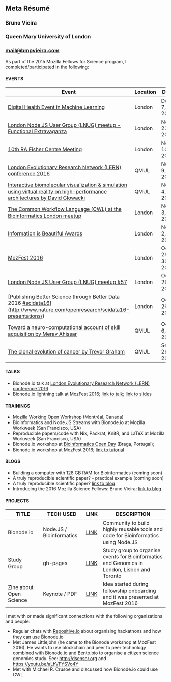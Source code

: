 ## Meta Résumé

### Bruno Vieira
### Queen Mary University of London
### mail@bmpvieira.com

As part of the 2015 Mozilla Fellows for Science program, I completed/participated in the following:

#### EVENTS

Event | Location | Date | Role
----- | -------- | ---- | -----
[Digital Health Event in Machine Learning](http://innovatemedtec.com/events/digital-health-event-in-machine-learning/tab_speakers) | London | Dec 7, 2016 | Attendee
[London Node.JS User Group (LNUG) meetup - Functional Extravaganza](https://www.meetup.com/london-nodejs/events/231423559/) | London | Nov 23, 2016 | Attendee
[10th RA Fisher Centre Meeting](https://www.eventbrite.co.uk/e/10th-ra-fisher-centre-meeting-tickets-28249725690) | London | Nov 10, 2016 | Attendee
[London Evolutionary Research Network (LERN) conference 2016](https://londonevolution.org/2016/10/13/lern-conference-2016/) | QMUL | Nov 9, 2016 | Speaker
[Interactive biomolecular visualization & simulation using virtual reality on high-performance architectures by David Glowacki](https://goo.gl/photos/jhsrNHkxFL96VF9o6) | QMUL | Nov 4, 2016 | Attendee
[The Common Workflow Language (CWL) at the Bioinformatics London meetup](https://www.meetup.com/Bioinformatics-London/events/234989393/) | London | Nov 3, 2016 | Attendee
[Information is Beautiful Awards](http://www.informationisbeautifulawards.com/awards/2016) | London | Nov 2, 2016 | Attendee
[MozFest 2016](https://mozillafestival.org) | London | Oct 28-30, 2016 | Speaker
[London Node.JS User Group (LNUG) meetup #57](http://www.meetup.com/london-nodejs/events/231423549/) | London | Oct 26, 2016 | Attendee
[Publishing Better Science through Better Data 2016 [#scidata16](https://twitter.com/#scidata16)](http://www.nature.com/openresearch/scidata16-presentations/) | London | Oct 26, 2016 | Attendee
[Toward a neuro-computational account of skill acquisition by Merav Ahissar](https://goo.gl/photos/ve5UTmdVo3JWKkXQ6) | QMUL | Oct 6, 2016 | Attendee
[The clonal evolution of cancer by Trevor Graham](https://goo.gl/photos/oXAmXy6p8stGvTec6) | QMUL | Sep 29, 2016 | Attendee

#### TALKS
* Bionode.io talk at [London Evolutionary Research Network (LERN) conference 2016](https://londonevolution.org/2016/10/13/lern-conference-2016/)
* Bionode.io lightning talk at MozFest 2016; [link to talk](https://youtu.be/S4NP-wnWMss); [link to slides](https://github.com/bmpvieira/fellows-class-2016/tree/master/bruno/MozFest/lightning-talk)

#### TRAININGS
* [Mozilla Working Open Workshop](https://science.mozilla.org/programs/events/working-open-workshop-march-2017) (Montréal, Canada)
* Bioinformatics and Node.JS Streams with Bionode.io at Mozilla Workweek (San Francisco, USA)
* Reproducible papers/code with Nix, Packrat, KnitR, and LaTeX at Mozilla Workweek (San Francisco, USA)
* Bionode.io workshop at [Bioinformatics Open Day](http://www.bioinformaticsopendays.com) (Braga, Portugal);
* Bionode.io workshop at MozFest 2016; [link to tutorial](http://try.bionode.io)

#### BLOGS
* Building a computer with 128 GB RAM for Bioinformatics (coming soon)
* A truly reproducible scientific paper? - practical example (coming soon)
* A truly reproducible scientific paper? [link to blog](https://medium.com/@bmpvieira/a-truly-reproducible-scientific-paper-5059b282ee9a)
* Introducing the 2016 Mozilla Science Fellows: Bruno Vieira; [link to blog](https://science.mozilla.org/blog/intro-to-bruno)

#### PROJECTS
TITLE | TECH USED | LINK | DESCRIPTION
----- | --------- | ---- | ------------
Bionode.io | Node.JS / Bioinformatics | [LINK](http://bionode.io) | Community to build highly reusable tools and code for Bioinformatics using Node.JS
Study Group | gh-pages | [LINK](https://bmpvieira.github.io/studyGroup/) | Study group to organise events for Bioinformatics and Genomics in London, Lisbon and Toronto
Zine about Open Science | Keynote / PDF  | [LINK](https://github.com/bmpvieira/fellows-class-2016/tree/master/bruno/Zine) | Idea started during fellowship onboarding and it was presented at MozFest 2016

I met with or made significant connections with the following organizations and people:

* Regular chats with [Repositive.io](http://repositive.io) about organising hackathons and how they can use Bionode.io
* Met James Littlejohn (he came to the Bionode workshop at MozFest 2016). He wants to use blockchain and peer to peer technology combined with Bionode.io and Bento.bio to organise a citizen science genomics study. See: http://dsensor.org and https://youtu.be/aLhVFYSVo4Y
* Met with Michael R. Crusoe and discussed how Bionode.io could use CWL
